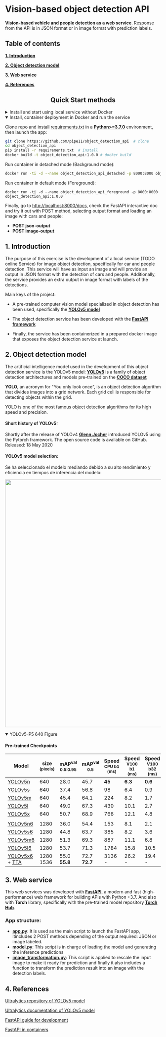 # Vision-based object detection API
**Vision-based vehicle and people detection as a web service**. Response from the API is in JSON format or in image format with prediction labels.

## Table of contents


**[1. Introduction](#1.-Introduction)**

**[2. Object detection model](#2.-Object-detection-model)**

**[3. Web service](#3.-Web-service)**

**[4. References](#4.-References)**


## <div align="center">Quick Start methods</div>

<details closed>
<summary>Install and start using local service without Docker</summary>

Clone repo and install [requirements.txt](https://github.com/ultralytics/yolov5/blob/master/requirements.txt) in a
[**Python>=3.7.0**](https://www.python.org/) environment, then launch the app:

```bash
git clone https://github.com/pipe11/object_detection_api  # clone
cd object_detection_api
pip install -r requirements.txt  # install
uvicorn app:app --host 0.0.0.0 --port 8000 # launch app
```
Finally, go to [http://localhost:8000/docs](http://localhost:8000/docs), check the FastAPI interactive doc and try it out with POST method, selecting output format and loading an image with cars and people:
- **POST json-output**
- **POST image-output**

</details>

<details open>
<summary>Install, container deployment in Docker and run the service</summary>

Clone repo and install [requirements.txt](https://github.com/ultralytics/yolov5/blob/master/requirements.txt) in a
[**Python>=3.7.0**](https://www.python.org/) environment, then launch the app:

```bash
git clone https://github.com/pipe11/object_detection_api  # clone
cd object_detection_api
pip install -r requirements.txt  # install
docker build -t object_detection_api:1.0.0 # docker build
```
Run container in detached mode (Background mode):
```bash
docker run -ti -d --name object_detection_api_detached -p 8000:8000 object_detection_api:1.0.0
```
Run container in default mode (Foreground):
```
docker run -ti -d --name object_detection_api_foreground -p 8000:8000 object_detection_api:1.0.0
```
Finally, go to [http://localhost:8000/docs](http://localhost:8000/docs), check the FastAPI interactive doc and try it out with POST method, selecting output format and loading an image with cars and people:
- **POST json-output**
- **POST image-output**

</details>

## 1. Introduction
The purpose of this exercise is the development of a local service (TODO online Service) for image object detection, specifically for car and people detection. This service will have as input an image and will provide an output in JSON format with the detection of cars and people. Additionally, the service provides an extra output in image format with labels of the detections.

Main keys of the project:
- A pre-trained computer vision model specialized in object detection has been used, specifically the **[YOLOv5 model](https://github.com/ultralytics/yolov5)**

- The object detection service has been developed with the **[FastAPI framework](https://fastapi.tiangolo.com/)**

- Finally, the service has been containerized in a prepared docker image that exposes the object detection service at launch.


## 2. Object detection model

The artificial intelligence model used in the development of this object detection service is the YOLOv5 model: **[YOLOv5](https://github.com/ultralytics/yolov5)** is a family of object detection architectures and models pre-trained on the **[COCO dataset](https://cocodataset.org/#home)**

**YOLO**, an acronym for "You only look once", is an object detection algorithm that divides images into a grid network. Each grid cell is responsible for detecting objects within the grid.

YOLO is one of the most famous object detection algorithms for its high speed and precision.

#### Short history of YOLOv5:
Shortly after the release of YOLOv4 **[Glenn Jocher](https://github.com/glenn-jocher)** introduced YOLOv5 using the Pytorch framework. The open source code is available on GitHub. Released: 18 May 2020

#### YOLOv5 model selection:
Se ha seleccionado el modelo mediando debido a su alto rendimiento y eficiencia en tiempos de inferencia del modelo:
<p align="left"><img width="800" src="https://user-images.githubusercontent.com/26833433/155040763-93c22a27-347c-4e3c-847a-8094621d3f4e.png"></p>
<details open>
  <summary>YOLOv5-P5 640 Figure</summary>

#### Pre-trained Checkpoints

| Model                                                                                                | size<br><sup>(pixels) | mAP<sup>val<br>0.5:0.95 | mAP<sup>val<br>0.5 | Speed<br><sup>CPU b1<br>(ms) | Speed<br><sup>V100 b1<br>(ms) | Speed<br><sup>V100 b32<br>(ms) | params<br><sup>(M) | FLOPs<br><sup>@640 (B) |
|------------------------------------------------------------------------------------------------------|-----------------------|-------------------------|--------------------|------------------------------|-------------------------------|--------------------------------|--------------------|------------------------|
| [YOLOv5n](https://github.com/ultralytics/yolov5/releases/download/v6.2/yolov5n.pt)                   | 640                   | 28.0                    | 45.7               | **45**                       | **6.3**                       | **0.6**                        | **1.9**            | **4.5**                |
| [YOLOv5s](https://github.com/ultralytics/yolov5/releases/download/v6.2/yolov5s.pt)                   | 640                   | 37.4                    | 56.8               | 98                           | 6.4                           | 0.9                            | 7.2                | 16.5                   |
| [YOLOv5m](https://github.com/ultralytics/yolov5/releases/download/v6.2/yolov5m.pt)                   | 640                   | 45.4                    | 64.1               | 224                          | 8.2                           | 1.7                            | 21.2               | 49.0                   |
| [YOLOv5l](https://github.com/ultralytics/yolov5/releases/download/v6.2/yolov5l.pt)                   | 640                   | 49.0                    | 67.3               | 430                          | 10.1                          | 2.7                            | 46.5               | 109.1                  |
| [YOLOv5x](https://github.com/ultralytics/yolov5/releases/download/v6.2/yolov5x.pt)                   | 640                   | 50.7                    | 68.9               | 766                          | 12.1                          | 4.8                            | 86.7               | 205.7                  |
|                                                                                                      |                       |                         |                    |                              |                               |                                |                    |                        |
| [YOLOv5n6](https://github.com/ultralytics/yolov5/releases/download/v6.2/yolov5n6.pt)                 | 1280                  | 36.0                    | 54.4               | 153                          | 8.1                           | 2.1                            | 3.2                | 4.6                    |
| [YOLOv5s6](https://github.com/ultralytics/yolov5/releases/download/v6.2/yolov5s6.pt)                 | 1280                  | 44.8                    | 63.7               | 385                          | 8.2                           | 3.6                            | 12.6               | 16.8                   |
| [YOLOv5m6](https://github.com/ultralytics/yolov5/releases/download/v6.2/yolov5m6.pt)                 | 1280                  | 51.3                    | 69.3               | 887                          | 11.1                          | 6.8                            | 35.7               | 50.0                   |
| [YOLOv5l6](https://github.com/ultralytics/yolov5/releases/download/v6.2/yolov5l6.pt)                 | 1280                  | 53.7                    | 71.3               | 1784                         | 15.8                          | 10.5                           | 76.8               | 111.4                  |
| [YOLOv5x6](https://github.com/ultralytics/yolov5/releases/download/v6.2/yolov5x6.pt)<br>+ [TTA](https://github.com/ultralytics/yolov5/issues/303) | 1280<br>1536          | 55.0<br>**55.8**        | 72.7<br>**72.7**   | 3136<br>-                    | 26.2<br>-                     | 19.4<br>-                      | 140.7<br>-         | 209.8<br>-             |

## 3. Web service
This web services was developed with **[FastAPI](https://fastapi.tiangolo.com/)**, a modern and fast (high-performance) web framework for building APIs with Python +3.7. And also with **Torch** library, specifically with the pre-trained model repository **[Torch Hub](https://pytorch.org/hub/)**.

### App structure:
- **[app.py](https://github.com/pipe11/object_detection_api/blob/master/app.py)**: It is used as the main script to launch the FastAPI app, itincludes 2 POST methods depending of the output required: JSON or image labeled.
- **[model.py](https://github.com/pipe11/object_detection_api/blob/master/model.py)**: This script is in charge of loading the model and generating the inference predictions
- **[image_transformation.py](https://github.com/pipe11/object_detection_api/blob/master/image_transformation.py)**: This script is applied to rescale the input image to make it ready for prediction and finally it also includes a function to transform the prediction result into an image with the detection labels.

## 4. References

[Ultralytics repository of YOLOv5 model](https://github.com/ultralytics/yolov5)

[Ultralytics documentation of YOLOv5 model](https://zenodo.org/record/7002879#.Y1bjJHZBxPY)

[FastAPI guide for development](https://fastapi.tiangolo.com/tutorial/first-steps/)

[FastAPI in containers](https://fastapi.tiangolo.com/deployment/docker/)